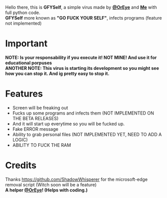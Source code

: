 Hello there, this is **GFYSelf**, a simple virus made by **[@OrEye](https://github.com/OrEye)** and **[Me](https://github.com/psvks)** with full python code.   
**GFYSelf** more known as **"GO FUCK YOUR SELF"**, infects programs (feature not implemented)

# Important
**NOTE: Is your responsability if you execute it! NOT MINE! And use it for educational porpuses  
ANOTHER NOTE: This virus is starting its development so you might see how you can stop it. And ig pretty easy to stop it.**
# Features
- Screen will be freaking out
- Fucks up some programs and infects them (NOT IMPLEMENTED ON THE BETA RELEASES)
- And it will start up everytime so you will be fucked up.
- Fake ERROR message
- Ability to grab personal files (NOT IMPLEMENTED YET, NEED TO ADD A LOGIC)
- ABILITY TO FUCK THE RAM


# Credits
Thanks https://github.com/ShadowWhisperer for the microsoft-edge removal script (Witch soon will be a feature)  
**A helper [@OrEye](https://github.com/OrEye)! (Helps with coding.)**
